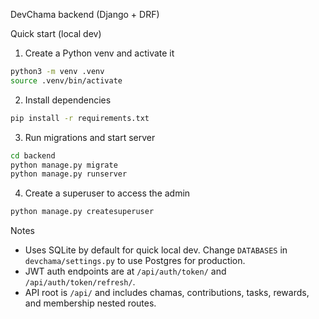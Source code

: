DevChama backend (Django + DRF)

Quick start (local dev)

1. Create a Python venv and activate it

```bash
python3 -m venv .venv
source .venv/bin/activate
```

2. Install dependencies

```bash
pip install -r requirements.txt
```

3. Run migrations and start server

```bash
cd backend
python manage.py migrate
python manage.py runserver
```

4. Create a superuser to access the admin

```bash
python manage.py createsuperuser
```

Notes
- Uses SQLite by default for quick local dev. Change `DATABASES` in `devchama/settings.py` to use Postgres for production.
- JWT auth endpoints are at `/api/auth/token/` and `/api/auth/token/refresh/`.
- API root is `/api/` and includes chamas, contributions, tasks, rewards, and membership nested routes.
